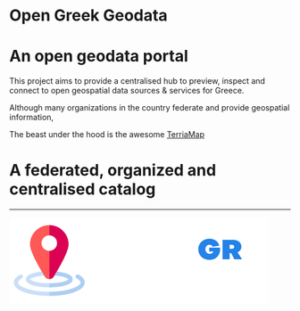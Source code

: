 Open Greek Geodata
==========

# An open geodata portal
This project aims to provide a centralised hub to preview, inspect and connect to open geospatial data sources & services for Greece. 

Although many organizations in the country federate and provide geospatial information, 

The beast under the hood is the awesome [TerriaMap](https://github.com/TerriaJS/TerriaMap/)


# A federated, organized and centralised catalog



-------------------

![Terria logo](logo.png "Terria logo")

